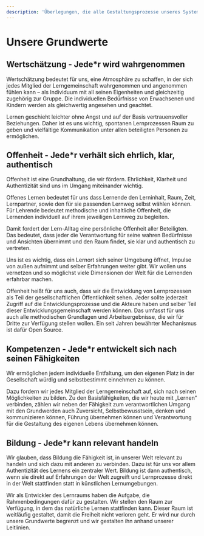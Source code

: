 ```yaml
---
description: 'Überlegungen, die alle Gestaltungsprozesse unseres Systems betreffen.'
---
```


# Unsere Grundwerte

## Wertschätzung - Jede\*r wird wahrgenommen

Wertschätzung bedeutet für uns, eine Atmosphäre zu schaffen, in der sich jedes Mitglied der Lerngemeinschaft wahrgenommen und angenommen fühlen kann – als Individuum mit all seinen Eigenheiten und gleichzeitig zugehörig zur Gruppe. Die individuellen Bedürfnisse von Erwachsenen und Kindern werden als gleichwertig angesehen und geachtet.

Lernen geschieht leichter ohne Angst und auf der Basis vertrauensvoller Beziehungen. Daher ist es uns wichtig, spontanen Lernprozessen Raum zu geben und vielfältige Kommunikation unter allen beteiligten Personen zu ermöglichen.

## Offenheit - Jede\*r verhält sich ehrlich, klar, authentisch

Offenheit ist eine Grundhaltung, die wir fördern. Ehrlichkeit, Klarheit und Authentizität sind uns im Umgang miteinander wichtig.

Offenes Lernen bedeutet für uns dass Lernende den Lerninhalt, Raum, Zeit, Lernpartner, sowie den für sie passenden Lernweg selbst wählen können. Für Lehrende bedeutet methodische und inhaltliche Offenheit, die Lernenden individuell auf ihrem jeweiligen Lernweg zu begleiten.

Damit fordert der Lern-Alltag eine persönliche Offenheit aller Beteiligten. Das bedeutet, dass jeder die Verantwortung für seine wahren Bedürfnisse und Ansichten übernimmt und den Raum findet, sie klar und authentisch zu vertreten.

Uns ist es wichtig, dass ein Lernort sich seiner Umgebung öffnet, Impulse von außen aufnimmt und selber Erfahrungen weiter gibt. Wir wollen uns vernetzen und so möglichst viele Dimensionen der Welt für die Lernenden erfahrbar machen.

Offenheit heißt für uns auch, dass wir die Entwicklung von Lernprozessen als Teil der gesellschaftlichen Öffentlichkeit sehen. Jeder sollte jederzeit Zugriff auf die Entwicklungsprozesse und die Akteure haben und selber Teil dieser Entwicklungsgemeinschaft werden können. Das umfasst für uns auch alle methodischen Grundlagen und Arbeitsergebnisse, die wir für Dritte zur Verfügung stellen wollen. Ein seit Jahren bewährter Mechanismus ist dafür Open Source.

## Kompetenzen - Jede\*r entwickelt sich nach seinen Fähigkeiten

Wir ermöglichen jedem individuelle Entfaltung, um den eigenen Platz in der Gesellschaft würdig und selbstbestimmt einnehmen zu können.

Dazu fordern wir jedes Mitglied der Lerngemeinschaft auf, sich nach seinen Möglichkeiten zu bilden. Zu den Basisfähigkeiten, die wir heute mit „Lernen“ verbinden, zählen wir neben der Fähigkeit zum verantwortlichen Umgang mit den Grundwerden auch Zuversicht, Selbstbewusstsein, denken und kommunizieren können, Führung übernehmen können und Verantwortung für die Gestaltung des eigenen Lebens übernehmen können.

## Bildung - Jede\*r kann relevant handeln

Wir glauben, dass Bildung die Fähigkeit ist, in unserer Welt relevant zu handeln und sich dazu mit anderen zu verbinden. Dazu ist für uns vor allem Authentizität des Lernens ein zentraler Wert. Bildung ist dann authentisch, wenn sie direkt auf Erfahrungen der Welt zugreift und Lernprozesse direkt in der Welt stattfinden statt in künstlichen Lernumgebungen.

Wir als Entwickler des Lernraums haben die Aufgabe, die Rahmenbedingungen dafür zu gestalten. Wir stellen den Raum zur Verfügung, in dem das natürliche Lernen stattfinden kann. Dieser Raum ist weitläufig gestaltet, damit die Freiheit nicht verloren geht. Er wird nur durch unsere Grundwerte begrenzt und wir gestalten ihn anhand unserer Leitlinien.

